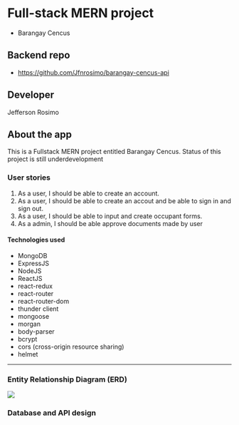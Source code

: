 # Full-stack MERN project

- Barangay Cencus

## Backend repo

- https://github.com/Jfnrosimo/barangay-cencus-api

## Developer

Jefferson Rosimo

## About the app

This is a Fullstack MERN project entitled Barangay Cencus. Status of this project is still underdevelopment

### User stories

1. As a user, I should be able to create an account.
2. As a user, I should be able to create an accout and be able to sign in and sign out.
3. As a user, I should be able to input and create occupant forms.
4. As a admin, I should be able approve documents made by user

#### Technologies used

- MongoDB
- ExpressJS
- NodeJS
- ReactJS
- react-redux
- react-router
- react-router-dom
- thunder client
- mongoose
- morgan
- body-parser
- bcrypt
- cors (cross-origin resource sharing)
- helmet

---

### Entity Relationship Diagram (ERD)

![](./client/src/assets/bc-ERD.png)

### Database and API design
